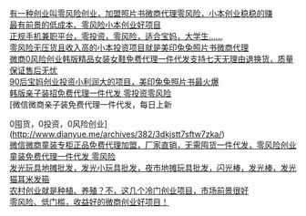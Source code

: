   
[有一种创业叫零风险创业，加盟照片书微商代理零风险，小本创业稳稳的赚](http://www.dianyue.me/archives/846/25j4tc98l1obgwaq/)  
[最有前景的低成本、零风险小本创业好项目](http://www.dianyue.me/archives/140/jia5j3yxpgjeda1l/)  
[正规手机兼职平台，零投资，零风险，适合宝妈，大学生......](http://www.dianyue.me/archives/171/w0zpplbix15wogog/)  
[零风险无压货且收入高的小本投资项目就是美印兔兔照片书微商代理](http://www.dianyue.me/archives/531/a5317ojxslcep6qj/)  
[微商0风险创业韩版精品女装女鞋免费代理一件代发支持七天无理由退换货，质量保证售后无忧](http://www.dianyue.me/archives/602/xi3a4gf8wwtrnqnj/)  
[90后宝妈创业投资小利润大的项目，美印兔兔照片书最火爆](http://www.dianyue.me/archives/800/tcq7rgcwpn2lvva2/)  
[韩版亲子装招免费代理一件代发 零投资零风险](http://www.dianyue.me/archives/750/h39oxxch3ds7221k/)  
[微信微商亲子装免费代理一件代发，每日上新

0囤货，0投资，0风险创业](http://www.dianyue.me/archives/382/3dkjstt7sftw7zka/)  
[微信微商童装专柜正品免费代理加盟，厂家直销，无需囤货一件代发，零风险创业](http://www.dianyue.me/archives/502/9ohvshpshclxp2mj/)  
[童装免费代理一件代发 零风险](http://www.dianyue.me/archives/370/1gswj0isbntm664p/)  
[发光玩具地摊批发，发光小玩具批发，夜市地摊玩具批发，闪光棒，发光棒，发光猫耳米发箍](http://www.dianyue.me/archives/312/1827hyy9lw14hko8/)  
[农村创业就是种植、养殖？不，这几个冷门创业项目，市场前景很好](http://www.dianyue.me/archives/736/s26rp6huwpm45wcn/)  
[零风险、低门槛，收益好的微商创业好项目！](http://www.dianyue.me/archives/139/1ioudkg5r35io35u/)